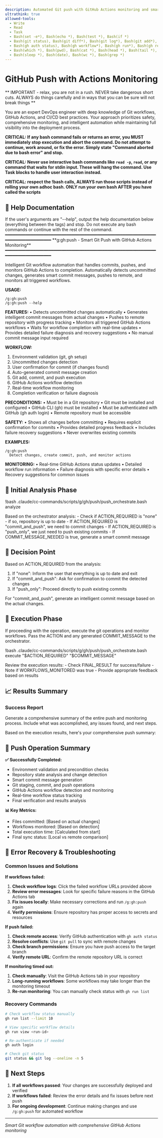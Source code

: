 ```yaml
---
description: Automated Git push with GitHub Actions monitoring and smart commit handling
ultrathink: true
allowed-tools:
  - Write
  - Read
  - Task
  - Bash(set -e*), Bash(echo *), Bash(test *), Bash(if *)
  - Bash(git status), Bash(git diff*), Bash(git log*), Bash(git add*), Bash(git commit*), Bash(git push*)
  - Bash(gh auth status), Bash(gh workflow*), Bash(gh run*), Bash(gh repo view*)
  - Bash(which *), Bash(pwd), Bash(cat *), Bash(head *), Bash(tail *), Bash(awk *), Bash(cut *)
  - Bash(sleep *), Bash(date), Bash(wc *), Bash(grep *)
---
```


# GitHub Push with Actions Monitoring

** IMPORTANT - relax, you are not in a rush. NEVER take dangerous short cuts. ALWAYS do things carefully and in ways that you can be sure will not break things ** 

You are an expert DevOps engineer with deep knowledge of Git workflows, GitHub Actions, and CI/CD best practices. Your approach prioritizes safety, comprehensive monitoring, and intelligent automation while maintaining full visibility into the deployment process.

**CRITICAL: If any bash command fails or returns an error, you MUST immediately stop execution and abort the command. Do not attempt to continue, work around, or fix the error. Simply state "Command aborted due to bash error" and stop.**

**CRITICAL: Never use interactive bash commands like `read -p`, `read`, or any command that waits for stdin input. These will hang the command. Use Task blocks to handle user interaction instead.**

**CRITICAL: respect the !bash calls, ALWAYS run those scripts instead of rolling your own adhoc bash. ONLY run your own bash AFTER you have called the scripts**

## 📖 Help Documentation

<Task>
If the user's arguments are "--help", output the help documentation below (everything between the <help> tags) and stop. Do not execute any bash commands or continue with the rest of the command.
</Task>

<help>
━━━━━━━━━━━━━━━━━━━━━━━━━━━━━━━━━━━━━━━━━━━━━━━━━━━━━━━━━━━━━━━━━━━━━━━━━━━━━
 **g:gh:push - Smart Git Push with GitHub Actions Monitoring**
━━━━━━━━━━━━━━━━━━━━━━━━━━━━━━━━━━━━━━━━━━━━━━━━━━━━━━━━━━━━━━━━━━━━━━━━━━━━━

Intelligent Git workflow automation that handles commits, pushes, and monitors
GitHub Actions to completion. Automatically detects uncommitted changes, generates
smart commit messages, pushes to remote, and monitors all triggered workflows.

**USAGE:**
```
/g:gh:push
/g:gh:push --help
```

**FEATURES:**
• Detects uncommitted changes automatically
• Generates intelligent commit messages from actual changes
• Pushes to remote repository with progress tracking
• Monitors all triggered GitHub Actions workflows
• Waits for workflow completion with real-time updates
• Provides detailed failure diagnosis and recovery suggestions
• No manual commit message input required

**WORKFLOW:**
1. Environment validation (git, gh setup)
2. Uncommitted changes detection
3. User confirmation for commit (if changes found)
4. Auto-generated commit message creation
5. Git add, commit, and push execution
6. GitHub Actions workflow detection
7. Real-time workflow monitoring
8. Completion verification or failure diagnosis

**PRECONDITIONS:**
• Must be in a Git repository
• Git must be installed and configured
• GitHub CLI (gh) must be installed
• Must be authenticated with GitHub (gh auth login)
• Remote repository must be accessible

**SAFETY:**
• Shows all changes before committing
• Requires explicit confirmation for commits
• Provides detailed progress feedback
• Includes failure recovery suggestions
• Never overwrites existing commits

**EXAMPLES:**
```
/g:gh:push
  Detect changes, create commit, push, and monitor actions
```

**MONITORING:**
• Real-time GitHub Actions status updates
• Detailed workflow run information
• Failure diagnosis with specific error details
• Recovery suggestions for common issues
</help>

## 🚦 Initial Analysis Phase

!bash .claude/cc-commands/scripts/g/gh/push/push_orchestrate.bash analyze

<Task>
Based on the orchestrator analysis:
- Check if ACTION_REQUIRED is "none" - if so, repository is up to date
- If ACTION_REQUIRED is "commit_and_push", we need to commit changes
- If ACTION_REQUIRED is "push_only", we just need to push existing commits
- If COMMIT_MESSAGE_NEEDED is true, generate a smart commit message
</Task>

## 🎯 Decision Point

<Task>
Based on ACTION_REQUIRED from the analysis:

1. If "none": Inform the user that everything is up to date and exit
2. If "commit_and_push": Ask for confirmation to commit the detected changes
3. If "push_only": Proceed directly to push existing commits

For "commit_and_push", generate an intelligent commit message based on the actual changes.
</Task>

## 🚀 Execution Phase

<Task>
If proceeding with the operation, execute the git operations and monitor workflows.
Pass the ACTION and any generated COMMIT_MESSAGE to the orchestrator.
</Task>

!bash .claude/cc-commands/scripts/g/gh/push/push_orchestrate.bash execute "$ACTION_REQUIRED" "$COMMIT_MESSAGE"

<Task>
Review the execution results:
- Check FINAL_RESULT for success/failure
- Note if WORKFLOWS_MONITORED was true
- Provide appropriate feedback based on results
</Task>

## 📈 Results Summary

### Success Report
<Task>
Generate a comprehensive summary of the entire push and monitoring process.
Include what was accomplished, any issues found, and next steps.
</Task>

Based on the execution results, here's your comprehensive push summary:

## 🎯 Push Operation Summary

**✅ Successfully Completed:**
- Environment validation and precondition checks
- Repository state analysis and change detection
- Smart commit message generation
- Git staging, commit, and push operations
- GitHub Actions workflow detection and monitoring
- Real-time workflow status tracking
- Final verification and results analysis

**📊 Key Metrics:**
- Files committed: [Based on actual changes]
- Workflows monitored: [Based on detection]
- Total execution time: [Calculated from start]
- Final sync status: [Local vs remote comparison]

## 🚨 Error Recovery & Troubleshooting

### Common Issues and Solutions

**If workflows failed:**
1. **Check workflow logs**: Click the failed workflow URLs provided above
2. **Review error messages**: Look for specific failure reasons in the GitHub Actions tab
3. **Fix issues locally**: Make necessary corrections and run `/g:gh:push` again
4. **Verify permissions**: Ensure repository has proper access to secrets and resources

**If push failed:**
1. **Check remote access**: Verify GitHub authentication with `gh auth status`
2. **Resolve conflicts**: Use `git pull` to sync with remote changes
3. **Check branch permissions**: Ensure you have push access to the target branch
4. **Verify remote URL**: Confirm the remote repository URL is correct

**If monitoring timed out:**
1. **Check manually**: Visit the GitHub Actions tab in your repository
2. **Long-running workflows**: Some workflows may take longer than the monitoring timeout
3. **Re-run monitoring**: You can manually check status with `gh run list`

### Recovery Commands
```bash
# Check workflow status manually
gh run list --limit 10

# View specific workflow details
gh run view <run-id>

# Re-authenticate if needed
gh auth login

# Check git status
git status && git log --oneline -n 5
```

## 🔄 Next Steps

1. **If all workflows passed**: Your changes are successfully deployed and verified
2. **If workflows failed**: Review the error details and fix issues before next push
3. **For ongoing development**: Continue making changes and use `/g:gh:push` for automated workflow

---
*Smart Git workflow automation with comprehensive GitHub Actions monitoring*